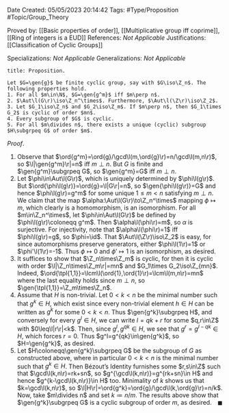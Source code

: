 <div class="topSpace"></div>

Date Created: 05/05/2023 20:14:42
Tags: #Type/Proposition #Topic/Group_Theory

Proved by: [[Basic properties of order]], [[Multiplicative group iff coprime]], [[Ring of integers is a EUD]]
References: _Not Applicable_
Justifications: [[Classification of Cyclic Groups]]

Specializations: _Not Applicable_
Generalizations: _Not Applicable_

``` ad-Proposition
title: Proposition.

Let $G=\gen{g}$ be finite cyclic group, say with $G\iso\Z_n$. The following properties hold.
1. For all $m\in\N$, $G=\gen{g^m}$ iff $m\perp n$.
2. $\Aut\l(G\r)\iso\Z_n^\times$. Furthermore, $\Aut\l(\Z\r)\iso\Z_2$.
3. Let $G_1\iso\Z_n$ and $G_2\iso\Z_m$. If $m\perp n$, then $G_1\times G_2$ is cyclic of order $mn$.
4. Every subgroup of $G$ is cyclic.
5. For all $m\divides n$, there exists a unique (cyclic) subgroup $H\subgrpeq G$ of order $m$.

```

_Proof_.
1. Observe that $\ord{g^m}=\ord{g}/\gcd\l(m,\ord{g}\r)=n/\gcd\l(m,n\r)$, so $\l|\gen{g^m}\r|=n$ iff $m\perp n$. But $G$ is finite and $\gen{g^m}\subgrpeq G$, so $\gen{g^m}=G$ iff $m\perp n$.
2. Let $\phi\in\Aut\l(G\r)$, which is uniquely determined by $\phi\l(g\r)$. But $\ord{\phi\l(g\r)}=\ord{g}=\l|G\r|=n$, so $\gen{\phi\l(g\r)}=G$ and hence $\phi\l(g\r)=g^m$ for some unique $1\leq m<n$ satisfying $m\perp n$. We claim that the map $\alpha:\Aut\l(G\r)\to\Z_n^\times$ mapping $\phi\mapsto m$, which clearly is a homomorphism, is an isomorphism. For all $m\in\Z_n^\times$, let $\phi\in\Aut\l(G\r)$ be defined by $\phi\l(g\r)\coloneqq g^m$. Then $\alpha\l(\phi\r)=m$, so $\alpha$ is surjective. For injectivity, note that $\alpha\l(\phi\r)=1$ iff $\phi\l(g\r)=g$, so $\phi=\id$. That $\Aut\l(\Z\r)\iso\Z_2$ is easy, for since automorphisms preserve generators, either $\phi\l(1\r)=1$ or $\phi'\l(1\r)=-1$. Thus $\phi\mapsto0$ and $\phi'\mapsto1$ is an isomorphism, as desired.
3. It suffices to show that $\Z_n\times\Z_m$ is cyclic, for then it is cyclic with order $\l|\Z_n\times\Z_m\r|=mn$ and $G_1\times G_2\iso\Z_{mn}$. Indeed, $\ord{\tpl{1,1}}=\lcm\l(\ord{1},\ord{1}\r)=\lcm\l(m,n\r)=mn$ where the last equality holds since $m\perp n$, so $\gen{\tpl{1,1}}=\Z_m\times\Z_n$.
4. Assume that $H$ is non-trivial. Let $0<k<n$ be the minimal number such that $g^k\in H$, which exist since every non-trivial element $h\in H$ can be written as $g^k$ for some $0<k<n$. Thus $\gen{g^k}\subgrpeq H$, and conversely for every $g^l\in H$, we can write $l=qk+r$ for some $q,r\in\Z$ with $0\leq\l|r\r|<k$. Then, since $g^l,g^{qk}\in H$, we see that $g^r=g^{l-qk}\in H$, which forces $r=0$. Thus $g^l=g^{qk}\in\gen{g^k}$, so $H=\gen{g^k}$, as desired.
5. Let $H\coloneqq\gen{g^k}\subgrpeq G$ be the subgroup of $G$ as constructed above, where in particular $0<k<n$ is the minimal number such that $g^k\in H$. Then Bézout$\textrm{'}$s Identity furnishes some $r,s\in\Z$ such that $\gcd\l(k,n\r)=rk+sn$, so $g^{\gcd\l(k,n\r)}=g^{rk+sn}\in H$ and hence $g^{k-\gcd\l(k,n\r)}\in H$ too. Minimality of $k$ shows us that $k=\gcd\l(k,n\r)$, so $\l|H\r|=\ord{g^k}=\ord{g}/\gcd\l(k,\ord{g}\r)=n/k$. Now, take $m\divides n$ and set $k\coloneqq n/m$. The results above show that $\gen{g^k}\subgrpeq G$ is a cyclic subgroup of order $m$, as desired.<span style="float:right;">$\blacksquare$</span>
